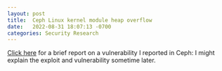 ```yaml
---
layout: post
title:  Ceph Linux kernel module heap overflow
date:   2022-08-31 18:07:13 -0700
categories: Security Research
---
```


[Click here](https://github.com/google/security-research/security/advisories/GHSA-jg27-jx6w-xwph) for a brief report on a vulnerability I reported in Ceph: I might explain the exploit and vulnerability sometime later.

